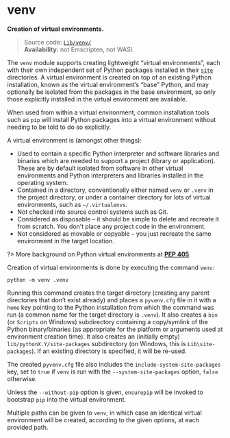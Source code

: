 # venv

**Creation of virtual environments.**

> Source code: [`Lib/venv/`](https://github.com/python/cpython/tree/3.12/Lib/venv/)  
> **Availability:** not Emscripten, not WASI.

The `venv` module supports creating lightweight “virtual environments”, each with their own independent set of Python packages installed in their [`site`](/modules/site/) directories. A virtual environment is created on top of an existing Python installation, known as the virtual environment’s “base” Python, and may optionally be isolated from the packages in the base environment, so only those explicitly installed in the virtual environment are available.

When used from within a virtual environment, common installation tools such as `pip` will install Python packages into a virtual environment without needing to be told to do so explicitly.

A virtual environment is (amongst other things):

* Used to contain a specific Python interpreter and software libraries and binaries which are needed to support a project (library or application). These are by default isolated from software in other virtual environments and Python interpreters and libraries installed in the operating system.
* Contained in a directory, conventionally either named `venv` or `.venv` in the project directory, or under a container directory for lots of virtual environments, such as `~/.virtualenvs`.
* Not checked into source control systems such as Git.
* Considered as disposable – it should be simple to delete and recreate it from scratch. You don’t place any project code in the environment.
* Not considered as movable or copyable – you just recreate the same environment in the target location.

?> More background on Python virtual environments at [**PEP 405**](https://peps.python.org/pep-0405/).

Creation of virtual environments is done by executing the command `venv`:

```shell
python -m venv .venv
```

Running this command creates the target directory (creating any parent directories that don’t exist already) and places a `pyvenv.cfg` file in it with a `home` key pointing to the Python installation from which the command was run (a common name for the target directory is `.venv`). It also creates a `bin` (or `Scripts` on Windows) subdirectory containing a copy/symlink of the Python binary/binaries (as appropriate for the platform or arguments used at environment creation time). It also creates an (initially empty) `lib/pythonX.Y/site-packages` subdirectory (on Windows, this is `Lib\site-packages`). If an existing directory is specified, it will be re-used.

The created `pyvenv.cfg` file also includes the `include-system-site-packages` key, set to `true` if `venv` is run with the `--system-site-packages` option, `false` otherwise.

Unless the `--without-pip` option is given, `ensurepip` will be invoked to bootstrap `pip` into the virtual environment.

Multiple paths can be given to `venv`, in which case an identical virtual environment will be created, according to the given options, at each provided path.